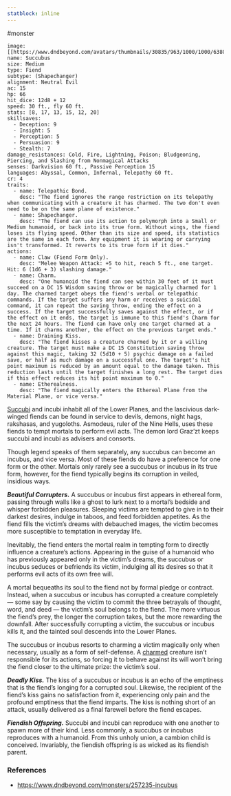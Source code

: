 ```yaml
---
statblock: inline
---
```

#monster 

```statblock
image: [[https://www.dndbeyond.com/avatars/thumbnails/30835/963/1000/1000/638063925132245499.png]]
name: Succubus
size: Medium
type: Fiend
subtype: (Shapechanger)
alignment: Neutral Evil
ac: 15
hp: 66
hit_dice: 12d8 + 12
speed: 30 ft., fly 60 ft.
stats: [8, 17, 13, 15, 12, 20]
skillsaves:
  - Deception: 9
  - Insight: 5
  - Perception: 5
  - Persuasion: 9
  - Stealth: 7
damage_resistances: Cold, Fire, Lightning, Poison; Bludgeoning, Piercing, and Slashing from Nonmagical Attacks
senses: Darkvision 60 ft., Passive Perception 15
languages: Abyssal, Common, Infernal, Telepathy 60 ft.
cr: 4
traits:
  - name: Telepathic Bond.
    desc: "The fiend ignores the range restriction on its telepathy when communicating with a creature it has charmed. The two don't even need to be on the same plane of existence."
  - name: Shapechanger.
    desc: "The fiend can use its action to polymorph into a Small or Medium humanoid, or back into its true form. Without wings, the fiend loses its flying speed. Other than its size and speed, its statistics are the same in each form. Any equipment it is wearing or carrying isn't transformed. It reverts to its true form if it dies."
actions:
  - name: Claw (Fiend Form Only).
    desc: "Melee Weapon Attack: +5 to hit, reach 5 ft., one target. Hit: 6 (1d6 + 3) slashing damage."
  - name: Charm.
    desc: "One humanoid the fiend can see within 30 feet of it must succeed on a DC 15 Wisdom saving throw or be magically charmed for 1 day. The charmed target obeys the fiend's verbal or telepathic commands. If the target suffers any harm or receives a suicidal command, it can repeat the saving throw, ending the effect on a success. If the target successfully saves against the effect, or if the effect on it ends, the target is immune to this fiend's Charm for the next 24 hours. The fiend can have only one target charmed at a time. If it charms another, the effect on the previous target ends."
  - name: Draining Kiss.
    desc: "The fiend kisses a creature charmed by it or a willing creature. The target must make a DC 15 Constitution saving throw against this magic, taking 32 (5d10 + 5) psychic damage on a failed save, or half as much damage on a successful one. The target's hit point maximum is reduced by an amount equal to the damage taken. This reduction lasts until the target finishes a long rest. The target dies if this effect reduces its hit point maximum to 0."
  - name: Etherealness.
    desc: "The fiend magically enters the Ethereal Plane from the Material Plane, or vice versa."
```

[Succubi](https://www.dndbeyond.com/monsters/17027-succubus) and incubi inhabit all of the Lower Planes, and the lascivious dark-winged fiends can be found in service to devils, demons, night hags, rakshasas, and yugoloths. Asmodeus, ruler of the Nine Hells, uses these fiends to tempt mortals to perform evil acts. The demon lord Graz’zt keeps succubi and incubi as advisers and consorts.

Though legend speaks of them separately, any succubus can become an incubus, and vice versa. Most of these fiends do have a preference for one form or the other. Mortals only rarely see a succubus or incubus in its true form, however, for the fiend typically begins its corruption in veiled, insidious ways.

_**Beautiful Corrupters.**_ A succubus or incubus first appears in ethereal form, passing through walls like a ghost to lurk next to a mortal’s bedside and whisper forbidden pleasures. Sleeping victims are tempted to give in to their darkest desires, indulge in taboos, and feed forbidden appetites. As the fiend fills the victim’s dreams with debauched images, the victim becomes more susceptible to temptation in everyday life.

Inevitably, the fiend enters the mortal realm in tempting form to directly influence a creature’s actions. Appearing in the guise of a humanoid who has previously appeared only in the victim’s dreams, the succubus or incubus seduces or befriends its victim, indulging all its desires so that it performs evil acts of its own free will.

A mortal bequeaths its soul to the fiend not by formal pledge or contract. Instead, when a succubus or incubus has corrupted a creature completely — some say by causing the victim to commit the three betrayals of thought, word, and deed — the victim’s soul belongs to the fiend. The more virtuous the fiend’s prey, the longer the corruption takes, but the more rewarding the downfall. After successfully corrupting a victim, the succubus or incubus kills it, and the tainted soul descends into the Lower Planes.

The succubus or incubus resorts to charming a victim magically only when necessary, usually as a form of self-defense. A [charmed](https://www.dndbeyond.com/compendium/rules/basic-rules/appendix-a-conditions#Charmed) creature isn’t responsible for its actions, so forcing it to behave against its will won’t bring the fiend closer to the ultimate prize: the victim’s soul.

_**Deadly Kiss.**_ The kiss of a succubus or incubus is an echo of the emptiness that is the fiend’s longing for a corrupted soul. Likewise, the recipient of the fiend’s kiss gains no satisfaction from it, experiencing only pain and the profound emptiness that the fiend imparts. The kiss is nothing short of an attack, usually delivered as a final farewell before the fiend escapes.

_**Fiendish Offspring.**_ Succubi and incubi can reproduce with one another to spawn more of their kind. Less commonly, a succubus or incubus reproduces with a humanoid. From this unholy union, a cambion child is conceived. Invariably, the fiendish offspring is as wicked as its fiendish parent.

### References

* https://www.dndbeyond.com/monsters/257235-incubus
